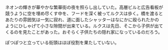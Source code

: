 ネオンの輝きが華やかな繁華街の夜を照らし出していた。高層ビルと広告看板が競うように空を埋め尽くす中を、フードを深く被ってルクスは歩く。橋を渡るとあたりの雰囲気は一気に寂れ、道に面したシャッターはなにかに殴られたかのようにひしゃげて小さな隙間が出来ている。ルクスは先日、そこから子供が出てくるのを見たことがあった。おそらく子供たちの隠れ家になっているのだろう。

ぽつぽつと立っている街頭はほぼ役割を果たしていない。